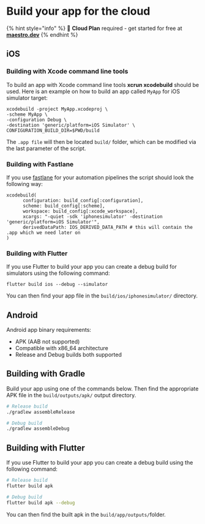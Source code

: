 # Build your app for the cloud

{% hint style="info" %}
🚀 **Cloud Plan** required - get started for free at [**maestro.dev**](https://signin.maestro.dev/sign-up)
{% endhint %}

## iOS

### Building with Xcode command line tools

To build an app with Xcode command line tools **xcrun xcodebuild** should be used. Here is an example on how to build an app called `MyApp` for iOS simulator target:

```
xcodebuild -project MyApp.xcodeproj \
-scheme MyApp \
-configuration Debug \
-destination 'generic/platform=iOS Simulator' \
CONFIGURATION_BUILD_DIR=$PWD/build
```

The `.app file` will then be located `build/` folder, which can be modified via the last parameter of the script.

### Building with Fastlane

If you use [fastlane](https://fastlane.tools/) for your automation pipelines the script should look the following way:

```
xcodebuild(
      configuration: build_config[:configuration],
      scheme: build_config[:scheme],
      workspace: build_config[:xcode_workspace],
      xcargs: "-quiet -sdk 'iphonesimulator' -destination 'generic/platform=iOS Simulator'",
      derivedDataPath: IOS_DERIVED_DATA_PATH # this will contain the .app which we need later on
)
```

### Building with Flutter

If you use Flutter to build your app you can create a debug build for simulators using the following command:

```
flutter build ios --debug --simulator
```

You can then find your app file in the `build/ios/iphonesimulator/` directory.

## Android

Android app binary requirements:

* APK (AAB not supported)
* Compatible with x86\_64 architecture
* Release and Debug builds both supported

## Building with Gradle

Build your app using one of the commands below. Then find the appropriate APK file in the `build/outputs/apk/` output directory.

```sh
# Release build
./gradlew assembleRelease

# Debug build
./gradlew assembleDebug
```

## Building with Flutter

If you use Flutter to build your app you can create a debug build using the following command:

```bash
# Release build
flutter build apk

# Debug build
flutter build apk --debug
```

You can then find the built apk in the `build/app/outputs/`folder.

